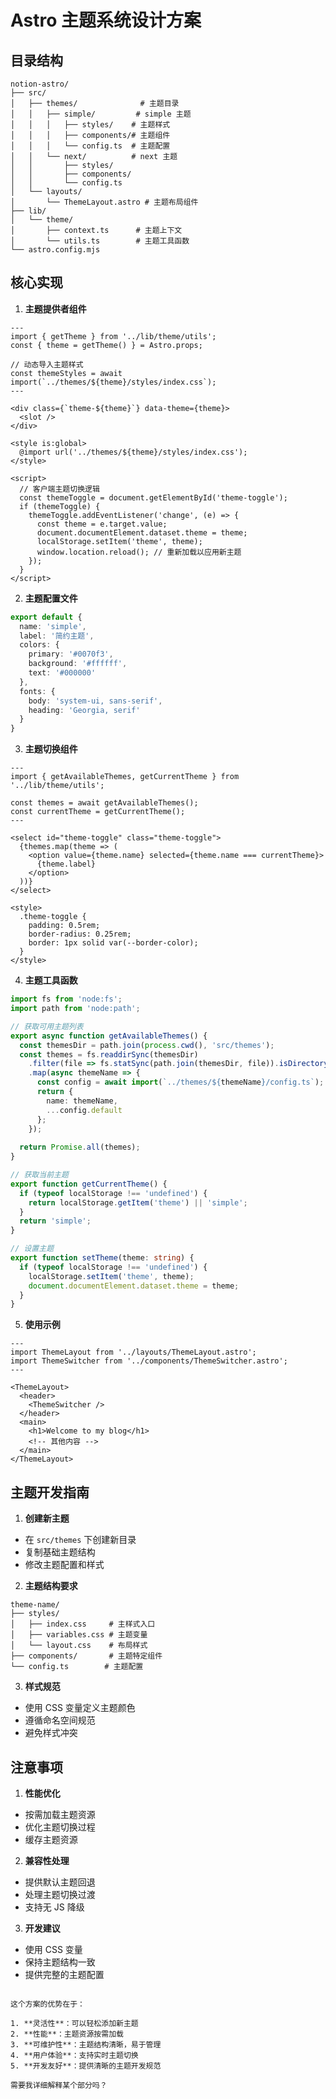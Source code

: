 # Astro 主题系统设计方案

## 目录结构 



```
notion-astro/
├── src/
│   ├── themes/              # 主题目录
│   │   ├── simple/         # simple 主题
│   │   │   ├── styles/    # 主题样式
│   │   │   ├── components/# 主题组件
│   │   │   └── config.ts  # 主题配置
│   │   └── next/          # next 主题
│   │       ├── styles/
│   │       ├── components/
│   │       └── config.ts
│   └── layouts/
│       └── ThemeLayout.astro # 主题布局组件
├── lib/
│   └── theme/
│       ├── context.ts      # 主题上下文
│       └── utils.ts        # 主题工具函数
└── astro.config.mjs
```

## 核心实现

1. **主题提供者组件**
```astro:src/layouts/ThemeLayout.astro
---
import { getTheme } from '../lib/theme/utils';
const { theme = getTheme() } = Astro.props;

// 动态导入主题样式
const themeStyles = await import(`../themes/${theme}/styles/index.css`);
---

<div class={`theme-${theme}`} data-theme={theme}>
  <slot />
</div>

<style is:global>
  @import url('../themes/${theme}/styles/index.css');
</style>

<script>
  // 客户端主题切换逻辑
  const themeToggle = document.getElementById('theme-toggle');
  if (themeToggle) {
    themeToggle.addEventListener('change', (e) => {
      const theme = e.target.value;
      document.documentElement.dataset.theme = theme;
      localStorage.setItem('theme', theme);
      window.location.reload(); // 重新加载以应用新主题
    });
  }
</script>
```

2. **主题配置文件**
```typescript:src/themes/simple/config.ts
export default {
  name: 'simple',
  label: '简约主题',
  colors: {
    primary: '#0070f3',
    background: '#ffffff',
    text: '#000000'
  },
  fonts: {
    body: 'system-ui, sans-serif',
    heading: 'Georgia, serif'
  }
}
```

3. **主题切换组件**
```astro:src/components/ThemeSwitcher.astro
---
import { getAvailableThemes, getCurrentTheme } from '../lib/theme/utils';

const themes = await getAvailableThemes();
const currentTheme = getCurrentTheme();
---

<select id="theme-toggle" class="theme-toggle">
  {themes.map(theme => (
    <option value={theme.name} selected={theme.name === currentTheme}>
      {theme.label}
    </option>
  ))}
</select>

<style>
  .theme-toggle {
    padding: 0.5rem;
    border-radius: 0.25rem;
    border: 1px solid var(--border-color);
  }
</style>
```

4. **主题工具函数**
```typescript:src/lib/theme/utils.ts
import fs from 'node:fs';
import path from 'node:path';

// 获取可用主题列表
export async function getAvailableThemes() {
  const themesDir = path.join(process.cwd(), 'src/themes');
  const themes = fs.readdirSync(themesDir)
    .filter(file => fs.statSync(path.join(themesDir, file)).isDirectory())
    .map(async themeName => {
      const config = await import(`../themes/${themeName}/config.ts`);
      return {
        name: themeName,
        ...config.default
      };
    });
  
  return Promise.all(themes);
}

// 获取当前主题
export function getCurrentTheme() {
  if (typeof localStorage !== 'undefined') {
    return localStorage.getItem('theme') || 'simple';
  }
  return 'simple';
}

// 设置主题
export function setTheme(theme: string) {
  if (typeof localStorage !== 'undefined') {
    localStorage.setItem('theme', theme);
    document.documentElement.dataset.theme = theme;
  }
}
```

5. **使用示例**
```astro:src/pages/index.astro
---
import ThemeLayout from '../layouts/ThemeLayout.astro';
import ThemeSwitcher from '../components/ThemeSwitcher.astro';
---

<ThemeLayout>
  <header>
    <ThemeSwitcher />
  </header>
  <main>
    <h1>Welcome to my blog</h1>
    <!-- 其他内容 -->
  </main>
</ThemeLayout>
```

## 主题开发指南

1. **创建新主题**
- 在 `src/themes` 下创建新目录
- 复制基础主题结构
- 修改主题配置和样式

2. **主题结构要求**
```
theme-name/
├── styles/
│   ├── index.css     # 主样式入口
│   ├── variables.css # 主题变量
│   └── layout.css    # 布局样式
├── components/       # 主题特定组件
└── config.ts        # 主题配置
```

3. **样式规范**
- 使用 CSS 变量定义主题颜色
- 遵循命名空间规范
- 避免样式冲突

## 注意事项

1. **性能优化**
- 按需加载主题资源
- 优化主题切换过程
- 缓存主题资源

2. **兼容性处理**
- 提供默认主题回退
- 处理主题切换过渡
- 支持无 JS 降级

3. **开发建议**
- 使用 CSS 变量
- 保持主题结构一致
- 提供完整的主题配置
```

这个方案的优势在于：

1. **灵活性**：可以轻松添加新主题
2. **性能**：主题资源按需加载
3. **可维护性**：主题结构清晰，易于管理
4. **用户体验**：支持实时主题切换
5. **开发友好**：提供清晰的主题开发规范

需要我详细解释某个部分吗？
